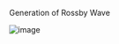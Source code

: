 Generation of Rossby Wave

![image](https://user-images.githubusercontent.com/22245710/114391851-4af77e00-9b98-11eb-8cbf-b2712979a9be.gif)
